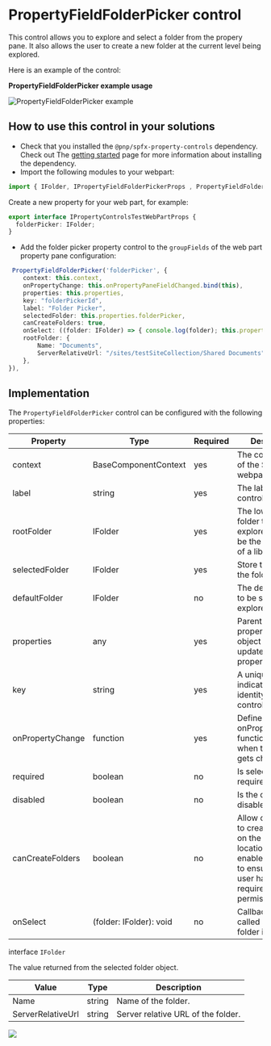 # PropertyFieldFolderPicker control

This control allows you to explore and select a folder from the propery pane.
It also allows the user to create a new folder at the current level being explored.

Here is an example of the control:


**PropertyFieldFolderPicker example usage**

![PropertyFieldFolderPicker example](../assets/folderPicker.gif)

## How to use this control in your solutions

- Check that you installed the `@pnp/spfx-property-controls` dependency. Check out The [getting started](../../#getting-started) page for more information about installing the dependency.
- Import the following modules to your webpart:

```TypeScript
import { IFolder, IPropertyFieldFolderPickerProps , PropertyFieldFolderPicker } from "@pnp/spfx-property-controls/lib/PropertyFieldFolderPicker";
```

Create a new property for your web part, for example:

```TypeScript
export interface IPropertyControlsTestWebPartProps {
  folderPicker: IFolder;
}
```

- Add the folder picker property control to the `groupFields` of the web part property pane configuration:

```TypeScript
 PropertyFieldFolderPicker('folderPicker', {
    context: this.context,
    onPropertyChange: this.onPropertyPaneFieldChanged.bind(this),
    properties: this.properties,
    key: "folderPickerId",
    label: "Folder Picker",
    selectedFolder: this.properties.folderPicker,
    canCreateFolders: true,
    onSelect: ((folder: IFolder) => { console.log(folder); this.properties.folderPicker = folder; }),
    rootFolder: {
        Name: "Documents",
        ServerRelativeUrl: "/sites/testSiteCollection/Shared Documents"
    },
}),
```

## Implementation

The `PropertyFieldFolderPicker` control can be configured with the following properties:

| Property | Type | Required | Description |
| ---- | ---- | ---- | ---- |
| context | BaseComponentContext | yes | The context object of the SPFx loaded webpart. |
| label | string | yes | The label for the control. |
| rootFolder | IFolder | yes | The lowest level folder that can be explored. This can be the root folder of a library. |
| selectedFolder | IFolder | yes | Store the results of the folder picker. |
| defaultFolder | IFolder | no | The default folder to be selected or explored. |
| properties | any | yes | Parent web part properties, this object is used to update the property value.  |
| key | string | yes | A unique key that indicates the identity of this control. |
| onPropertyChange | function | yes | Defines a onPropertyChange function to raise when the data gets changed. |
| required | boolean | no | Is selection required. |
| disabled | boolean | no | Is the control disabled. |
| canCreateFolders | boolean | no | Allow current user to create folders on the target location. If enabled, you need to ensure that the user has the required permissions. |
| onSelect | (folder: IFolder): void | no | Callback function called after a folder is selected. |


interface `IFolder`

The value returned from the selected folder object.

| Value | Type | Description |
| ---- | ---- | ---- |
| Name | string | Name of the folder. |
| ServerRelativeUrl | string | Server relative URL of the folder. |

![](https://telemetry.sharepointpnp.com/sp-dev-fx-property-controls/wiki/PropertyFieldFolderPicker)
